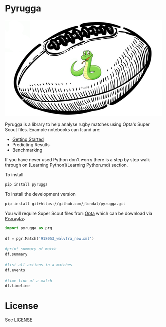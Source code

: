 # Pyrugga

![](logo.png)

Pyrugga is a library to help analyse rugby matches using Opta's Super Scout files. Example notebooks can found are:

* [Getting Started](https://github.com/jlondal/pyrugga/blob/master/jupyter/tuts/Getting%20Started.ipynb)
* Predicting Results
* Benchmarking


If you have never used Python don't worry there is a step by step walk through on [Learning Python](Learning Python.md) section.



To install

```bash
pip install pyrugga
```

To install the development version

```bash
pip install git+https://github.com/jlondal/pyrugga.git
```

You will require Super Scout files from [Opta](https://www.youtube.com/watch?v=AVmqCoF5qeU) which can be download via [Prorugby](https://optaprorugby.com).


```python
import pyrugga as prg

df = pgr.Match('918053_walvfra_new.xml')

#print summary of match
df.summary

#list all actions in a matches
df.events

#time line of a match
df.timeline
```

# License

See [LICENSE](LICENSE)
